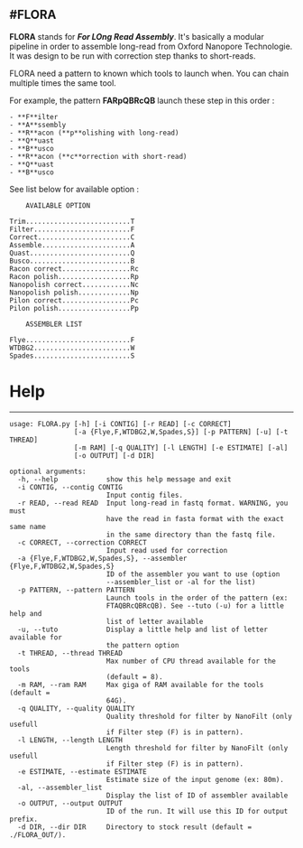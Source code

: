 
#FLORA 
----------
**FLORA** stands for _**For LOng Read Assembly**_. It's basically a modular pipeline in
order to assemble long-read from Oxford Nanopore Technologie. It was design to be run with
correction step thanks to short-reads. 

FLORA need a pattern to known which tools to launch when. You can chain multiple times
the same tool.

For example, the pattern **FARpQBRcQB** launch these step in this order : 

	- **F**ilter 
	- **A**ssembly 
	- **R**acon (**p**olishing with long-read) 
	- **Q**uast 
	- **B**usco 
	- **R**acon (**c**orrection with short-read) 
	- **Q**uast 
	- **B**usco 

See list below for available option :

```
	AVAILABLE OPTION

Trim..........................T
Filter........................F
Correct.......................C
Assemble......................A
Quast.........................Q
Busco.........................B
Racon correct.................Rc
Racon polish..................Rp
Nanopolish correct............Nc
Nanopolish polish.............Np
Pilon correct.................Pc
Pilon polish..................Pp
```

```
	ASSEMBLER LIST

Flye..........................F
WTDBG2........................W
Spades........................S
```


# Help
--------

```
usage: FLORA.py [-h] [-i CONTIG] [-r READ] [-c CORRECT]
                [-a {Flye,F,WTDBG2,W,Spades,S}] [-p PATTERN] [-u] [-t THREAD]
                [-m RAM] [-q QUALITY] [-l LENGTH] [-e ESTIMATE] [-al]
                [-o OUTPUT] [-d DIR]

optional arguments:
  -h, --help            show this help message and exit
  -i CONTIG, --contig CONTIG
                        Input contig files.
  -r READ, --read READ  Input long-read in fastq format. WARNING, you must
                        have the read in fasta format with the exact same name
                        in the same directory than the fastq file.
  -c CORRECT, --correction CORRECT
                        Input read used for correction
  -a {Flye,F,WTDBG2,W,Spades,S}, --assembler {Flye,F,WTDBG2,W,Spades,S}
                        ID of the assembler you want to use (option
                        --assembler_list or -al for the list)
  -p PATTERN, --pattern PATTERN
                        Launch tools in the order of the pattern (ex:
                        FTAQBRcQBRcQB). See --tuto (-u) for a little help and
                        list of letter available
  -u, --tuto            Display a little help and list of letter available for
                        the pattern option
  -t THREAD, --thread THREAD
                        Max number of CPU thread available for the tools
                        (default = 8).
  -m RAM, --ram RAM     Max giga of RAM available for the tools (default =
                        64G).
  -q QUALITY, --quality QUALITY
                        Quality threshold for filter by NanoFilt (only usefull
                        if Filter step (F) is in pattern).
  -l LENGTH, --length LENGTH
                        Length threshold for filter by NanoFilt (only usefull
                        if Filter step (F) is in pattern).
  -e ESTIMATE, --estimate ESTIMATE
                        Estimate size of the input genome (ex: 80m).
  -al, --assembler_list
                        Display the list of ID of assembler available
  -o OUTPUT, --output OUTPUT
                        ID of the run. It will use this ID for output prefix.
  -d DIR, --dir DIR     Directory to stock result (default = ./FLORA_OUT/).
```

